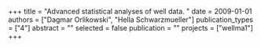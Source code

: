 +++
title = "Advanced statistical analyses of well data. "
date = 2009-01-01
authors = ["Dagmar Orlikowski", "Hella Schwarzmueller"]
publication_types = ["4"]
abstract = ""
selected = false
publication = ""
projects = ["wellma1"]
+++

